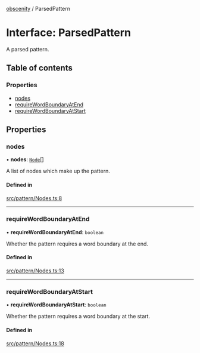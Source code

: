 [obscenity](../README.md) / ParsedPattern

# Interface: ParsedPattern

A parsed pattern.

## Table of contents

### Properties

- [nodes](ParsedPattern.md#nodes)
- [requireWordBoundaryAtEnd](ParsedPattern.md#requirewordboundaryatend)
- [requireWordBoundaryAtStart](ParsedPattern.md#requirewordboundaryatstart)

## Properties

### nodes

• **nodes**: [`Node`](../README.md#node)[]

A list of nodes which make up the pattern.

#### Defined in

[src/pattern/Nodes.ts:8](https://github.com/jo3-l/obscenity/blob/0b48eca/src/pattern/Nodes.ts#L8)

___

### requireWordBoundaryAtEnd

• **requireWordBoundaryAtEnd**: `boolean`

Whether the pattern requires a word boundary at the end.

#### Defined in

[src/pattern/Nodes.ts:13](https://github.com/jo3-l/obscenity/blob/0b48eca/src/pattern/Nodes.ts#L13)

___

### requireWordBoundaryAtStart

• **requireWordBoundaryAtStart**: `boolean`

Whether the pattern requires a word boundary at the start.

#### Defined in

[src/pattern/Nodes.ts:18](https://github.com/jo3-l/obscenity/blob/0b48eca/src/pattern/Nodes.ts#L18)
